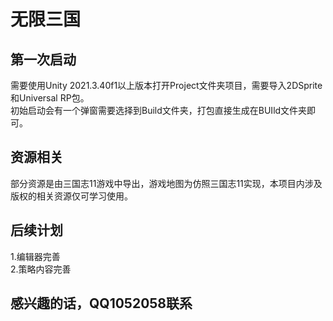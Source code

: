 # 无限三国
## 第一次启动
需要使用Unity 2021.3.40f1以上版本打开Project文件夹项目，需要导入2DSprite和Universal RP包。  
初始启动会有一个弹窗需要选择到Build文件夹，打包直接生成在BUIld文件夹即可。  

## 资源相关
部分资源是由三国志11游戏中导出，游戏地图为仿照三国志11实现，本项目内涉及版权的相关资源仅可学习使用。  

## 后续计划  
1.编辑器完善  
2.策略内容完善 

## 感兴趣的话，QQ1052058联系
